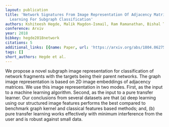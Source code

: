 ```yaml
---
layout: publication
title: 'Network Signatures From Image Representation Of Adjacency Matrices: Deep/transfer
  Learning For Subgraph Classification'
authors: Kshiteesh Hegde, Malik Magdon-Ismail, Ram Ramanathan, Bishal Thapa
conference: Arxiv
year: 2018
bibkey: hegde2018network
citations: 5
additional_links: [{name: Paper, url: 'https://arxiv.org/abs/1804.06275'}]
tags: []
short_authors: Hegde et al.
---
```

We propose a novel subgraph image representation for classification of
network fragments with the targets being their parent networks. The graph image
representation is based on 2D image embeddings of adjacency matrices. We use
this image representation in two modes. First, as the input to a machine
learning algorithm. Second, as the input to a pure transfer learner. Our
conclusions from several datasets are that (a) deep learning using our
structured image features performs the best compared to benchmark graph kernel
and classical features based methods; and, (b) pure transfer learning works
effectively with minimum interference from the user and is robust against small
data.